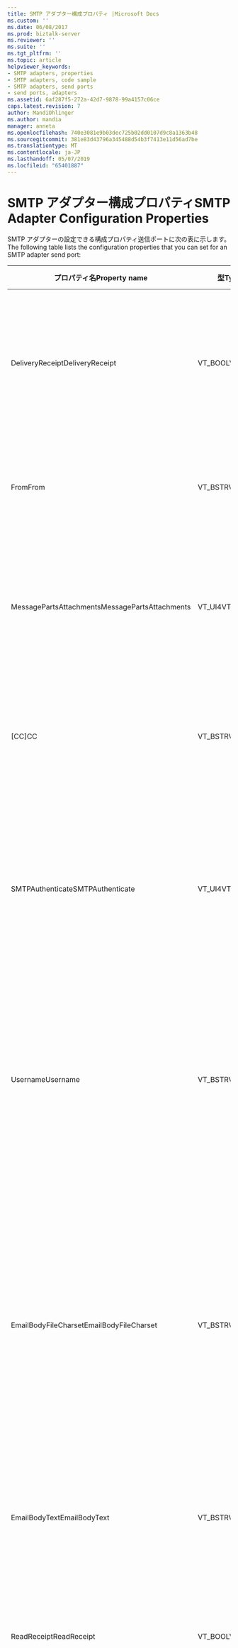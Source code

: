 ```yaml
---
title: SMTP アダプター構成プロパティ |Microsoft Docs
ms.custom: ''
ms.date: 06/08/2017
ms.prod: biztalk-server
ms.reviewer: ''
ms.suite: ''
ms.tgt_pltfrm: ''
ms.topic: article
helpviewer_keywords:
- SMTP adapters, properties
- SMTP adapters, code sample
- SMTP adapters, send ports
- send ports, adapters
ms.assetid: 6af287f5-272a-42d7-9878-99a4157c06ce
caps.latest.revision: 7
author: MandiOhlinger
ms.author: mandia
manager: anneta
ms.openlocfilehash: 740e3081e9b03dec725b02dd0107d9c8a1363b48
ms.sourcegitcommit: 381e83d43796a345488d54b3f7413e11d56ad7be
ms.translationtype: MT
ms.contentlocale: ja-JP
ms.lasthandoff: 05/07/2019
ms.locfileid: "65401887"
---
```

# <a name="smtp-adapter-configuration-properties"></a><span data-ttu-id="a625a-102">SMTP アダプター構成プロパティ</span><span class="sxs-lookup"><span data-stu-id="a625a-102">SMTP Adapter Configuration Properties</span></span>
<span data-ttu-id="a625a-103">SMTP アダプターの設定できる構成プロパティ送信ポートに次の表に示します。</span><span class="sxs-lookup"><span data-stu-id="a625a-103">The following table lists the configuration properties that you can set for an SMTP adapter send port:</span></span>  
  
|<span data-ttu-id="a625a-104">プロパティ名</span><span class="sxs-lookup"><span data-stu-id="a625a-104">Property name</span></span>|<span data-ttu-id="a625a-105">型</span><span class="sxs-lookup"><span data-stu-id="a625a-105">Type</span></span>|<span data-ttu-id="a625a-106">説明</span><span class="sxs-lookup"><span data-stu-id="a625a-106">Description</span></span>|<span data-ttu-id="a625a-107">制限</span><span class="sxs-lookup"><span data-stu-id="a625a-107">Restrictions</span></span>|<span data-ttu-id="a625a-108">コメント</span><span class="sxs-lookup"><span data-stu-id="a625a-108">Comments</span></span>|  
|-------------------|----------|-----------------|------------------|--------------|  
|<span data-ttu-id="a625a-109">DeliveryReceipt</span><span class="sxs-lookup"><span data-stu-id="a625a-109">DeliveryReceipt</span></span>|<span data-ttu-id="a625a-110">VT_BOOL</span><span class="sxs-lookup"><span data-stu-id="a625a-110">VT_BOOL</span></span>|<span data-ttu-id="a625a-111">メッセージが配信されるときに確認の電子メール メッセージを送信する必要がありますを指定します。</span><span class="sxs-lookup"><span data-stu-id="a625a-111">Specify that a confirmation e-mail message should be sent when the message is delivered.</span></span>|<span data-ttu-id="a625a-112">有効な値は、</span><span class="sxs-lookup"><span data-stu-id="a625a-112">Valid values are:</span></span><br /><br /> <span data-ttu-id="a625a-113">-   -1 (true)</span><span class="sxs-lookup"><span data-stu-id="a625a-113">-   -1 (true)</span></span><br /><span data-ttu-id="a625a-114">-0 (false)</span><span class="sxs-lookup"><span data-stu-id="a625a-114">-   0 (false)</span></span>|<span data-ttu-id="a625a-115">既定値は 0 (false です)。</span><span class="sxs-lookup"><span data-stu-id="a625a-115">The default value is 0 (false).</span></span>|  
|<span data-ttu-id="a625a-116">From</span><span class="sxs-lookup"><span data-stu-id="a625a-116">From</span></span>|<span data-ttu-id="a625a-117">VT_BSTR</span><span class="sxs-lookup"><span data-stu-id="a625a-117">VT_BSTR</span></span>|<span data-ttu-id="a625a-118">SMTP 差出人ヘッダーに配置する電子メール アドレスを指定します。</span><span class="sxs-lookup"><span data-stu-id="a625a-118">Specify the e-mail address to place on the SMTP From header.</span></span>|<span data-ttu-id="a625a-119">最小長:0</span><span class="sxs-lookup"><span data-stu-id="a625a-119">Minimum length: 0</span></span><br /><br /> <span data-ttu-id="a625a-120">最大長:256</span><span class="sxs-lookup"><span data-stu-id="a625a-120">Maximum length: 256</span></span>|<span data-ttu-id="a625a-121">なし</span><span class="sxs-lookup"><span data-stu-id="a625a-121">None</span></span>|  
|<span data-ttu-id="a625a-122">MessagePartsAttachments</span><span class="sxs-lookup"><span data-stu-id="a625a-122">MessagePartsAttachments</span></span>|<span data-ttu-id="a625a-123">VT_UI4</span><span class="sxs-lookup"><span data-stu-id="a625a-123">VT_UI4</span></span>|<span data-ttu-id="a625a-124">BizTalk メッセージ部分を電子メール メッセージに添付する方法を指定します。</span><span class="sxs-lookup"><span data-stu-id="a625a-124">Specify how BizTalk message parts are attached to the e-mail message.</span></span>|<span data-ttu-id="a625a-125">有効な値は、</span><span class="sxs-lookup"><span data-stu-id="a625a-125">Valid values are:</span></span><br /><br /> <span data-ttu-id="a625a-126">-0 (メッセージ部分を添付しない)</span><span class="sxs-lookup"><span data-stu-id="a625a-126">-   0 (Do not attach message parts)</span></span><br /><span data-ttu-id="a625a-127">-1 (アタッチ ボディ部のみ</span><span class="sxs-lookup"><span data-stu-id="a625a-127">-   1 (Attach only body part</span></span><br /><span data-ttu-id="a625a-128">-2 (すべての部分を添付する)</span><span class="sxs-lookup"><span data-stu-id="a625a-128">-   2 (Attach all parts)</span></span>|<span data-ttu-id="a625a-129">既定値は、0 (メッセージ部分を添付しないです)。</span><span class="sxs-lookup"><span data-stu-id="a625a-129">The default value is 0 (Do not attach message parts).</span></span>|  
|<span data-ttu-id="a625a-130">[CC]</span><span class="sxs-lookup"><span data-stu-id="a625a-130">CC</span></span>|<span data-ttu-id="a625a-131">VT_BSTR</span><span class="sxs-lookup"><span data-stu-id="a625a-131">VT_BSTR</span></span>|<span data-ttu-id="a625a-132">メッセージのカーボン コピーを送信する電子メール アドレスを指定します。</span><span class="sxs-lookup"><span data-stu-id="a625a-132">Specify the e-mail address to send the carbon copy of the message.</span></span>|<span data-ttu-id="a625a-133">最大長:1024</span><span class="sxs-lookup"><span data-stu-id="a625a-133">Maximum length: 1024</span></span>|<span data-ttu-id="a625a-134">複数のアドレスを指定できます。</span><span class="sxs-lookup"><span data-stu-id="a625a-134">You can specify more than one address.</span></span>|  
|<span data-ttu-id="a625a-135">SMTPAuthenticate</span><span class="sxs-lookup"><span data-stu-id="a625a-135">SMTPAuthenticate</span></span>|<span data-ttu-id="a625a-136">VT_UI4</span><span class="sxs-lookup"><span data-stu-id="a625a-136">VT_UI4</span></span>|<span data-ttu-id="a625a-137">有効な値は、</span><span class="sxs-lookup"><span data-stu-id="a625a-137">Valid values are:</span></span><br /><br /> <span data-ttu-id="a625a-138">-0 (認証しない)</span><span class="sxs-lookup"><span data-stu-id="a625a-138">-   0 (Do not authenticate)</span></span><br /><span data-ttu-id="a625a-139">-1 (基本認証)</span><span class="sxs-lookup"><span data-stu-id="a625a-139">-   1 (Basic authentication)</span></span><br /><span data-ttu-id="a625a-140">-2 (プロセス アカウント (NTLM))</span><span class="sxs-lookup"><span data-stu-id="a625a-140">-   2 (Process account (NTLM))</span></span>|<span data-ttu-id="a625a-141">この値が指定されていない場合 (既定値) の値が適用されます。</span><span class="sxs-lookup"><span data-stu-id="a625a-141">If this value is not specified then the (Default) value is applied.</span></span>|<span data-ttu-id="a625a-142">(既定値) の値では、SMTP 送信ポートで送信ハンドラで指定された構成値を使用していることを示します。</span><span class="sxs-lookup"><span data-stu-id="a625a-142">The (Default) value indicates that the SMTP send port will use the configuration values specified in the send handler.</span></span>|  
|<span data-ttu-id="a625a-143">Username</span><span class="sxs-lookup"><span data-stu-id="a625a-143">Username</span></span>|<span data-ttu-id="a625a-144">VT_BSTR</span><span class="sxs-lookup"><span data-stu-id="a625a-144">VT_BSTR</span></span>|<span data-ttu-id="a625a-145">SMTP サーバーでの認証に使用するユーザー名を指定します。</span><span class="sxs-lookup"><span data-stu-id="a625a-145">Specify the user name to use for authentication with the SMTP server.</span></span>|<span data-ttu-id="a625a-146">SMTPAuthenticate プロパティが 1 (基本認証) に設定されていない限り、このプロパティは、値を必要ありません。</span><span class="sxs-lookup"><span data-stu-id="a625a-146">This property does not require a value unless the SMTPAuthenticate property is set to 1 (Basic authentication).</span></span><br /><br /> <span data-ttu-id="a625a-147">最小長:0</span><span class="sxs-lookup"><span data-stu-id="a625a-147">Minimum length: 0</span></span><br /><br /> <span data-ttu-id="a625a-148">最大長:256</span><span class="sxs-lookup"><span data-stu-id="a625a-148">Maximum length: 256</span></span>|<span data-ttu-id="a625a-149">なし</span><span class="sxs-lookup"><span data-stu-id="a625a-149">None</span></span>|  
|<span data-ttu-id="a625a-150">EmailBodyFileCharset</span><span class="sxs-lookup"><span data-stu-id="a625a-150">EmailBodyFileCharset</span></span>|<span data-ttu-id="a625a-151">VT_BSTR</span><span class="sxs-lookup"><span data-stu-id="a625a-151">VT_BSTR</span></span>|<span data-ttu-id="a625a-152">送信するファイルの文字セットのエンコードを指定します。</span><span class="sxs-lookup"><span data-stu-id="a625a-152">Specify the character set encoding of the file being sent.</span></span>|<span data-ttu-id="a625a-153">EmailBodyFile プロパティが設定されていない限り、このプロパティは、値を必要ありません。</span><span class="sxs-lookup"><span data-stu-id="a625a-153">This property does not require a value unless the EmailBodyFile property is set.</span></span>|<span data-ttu-id="a625a-154">SMTP アダプターがファイルに指定したエンコーディングを適用していない、このオプションは、送信されるファイルが既にエンコードされた方法を指定するためだけです。</span><span class="sxs-lookup"><span data-stu-id="a625a-154">The SMTP adapter does not apply the specified encoding to the file, this option is only for specifying how the file being sent is already encoded.</span></span><br /><br /> <span data-ttu-id="a625a-155">既定値は utf-8 です。</span><span class="sxs-lookup"><span data-stu-id="a625a-155">The default value is utf-8.</span></span>|  
|<span data-ttu-id="a625a-156">EmailBodyText</span><span class="sxs-lookup"><span data-stu-id="a625a-156">EmailBodyText</span></span>|<span data-ttu-id="a625a-157">VT_BSTR</span><span class="sxs-lookup"><span data-stu-id="a625a-157">VT_BSTR</span></span>|<span data-ttu-id="a625a-158">送信する電子メールの本文に使用するテキストを指定します。</span><span class="sxs-lookup"><span data-stu-id="a625a-158">Specify text to be used for the body of the e-mail being sent.</span></span>|<span data-ttu-id="a625a-159">最大長:64 kb</span><span class="sxs-lookup"><span data-stu-id="a625a-159">Maximum Length: 64Kb</span></span>|<span data-ttu-id="a625a-160">なし</span><span class="sxs-lookup"><span data-stu-id="a625a-160">None</span></span>|  
|<span data-ttu-id="a625a-161">ReadReceipt</span><span class="sxs-lookup"><span data-stu-id="a625a-161">ReadReceipt</span></span>|<span data-ttu-id="a625a-162">VT_BOOL</span><span class="sxs-lookup"><span data-stu-id="a625a-162">VT_BOOL</span></span>|<span data-ttu-id="a625a-163">メッセージが読み取られるときに確認の電子メール メッセージを送信する必要がありますを指定します。</span><span class="sxs-lookup"><span data-stu-id="a625a-163">Specify that a confirmation e-mail message should be sent when the message is read.</span></span>|<span data-ttu-id="a625a-164">有効な値は、</span><span class="sxs-lookup"><span data-stu-id="a625a-164">Valid values are:</span></span><br /><br /> <span data-ttu-id="a625a-165">-   -1 (true)</span><span class="sxs-lookup"><span data-stu-id="a625a-165">-   -1 (true)</span></span><br /><span data-ttu-id="a625a-166">-0 (false)</span><span class="sxs-lookup"><span data-stu-id="a625a-166">-   0 (false)</span></span>|<span data-ttu-id="a625a-167">既定値は 0 (false です)。</span><span class="sxs-lookup"><span data-stu-id="a625a-167">The default value is 0 (false).</span></span>|  
|<span data-ttu-id="a625a-168">目的</span><span class="sxs-lookup"><span data-stu-id="a625a-168">To</span></span>|<span data-ttu-id="a625a-169">VT_BSTR</span><span class="sxs-lookup"><span data-stu-id="a625a-169">VT_BSTR</span></span>|<span data-ttu-id="a625a-170">メッセージ送信先の電子メール アドレスを指定します。</span><span class="sxs-lookup"><span data-stu-id="a625a-170">Specify the e-mail address for where to send messages.</span></span>|<span data-ttu-id="a625a-171">なし</span><span class="sxs-lookup"><span data-stu-id="a625a-171">None</span></span>|<span data-ttu-id="a625a-172">なし</span><span class="sxs-lookup"><span data-stu-id="a625a-172">None</span></span>|  
|<span data-ttu-id="a625a-173">EmailBodyFile</span><span class="sxs-lookup"><span data-stu-id="a625a-173">EmailBodyFile</span></span>|<span data-ttu-id="a625a-174">VT_BSTR</span><span class="sxs-lookup"><span data-stu-id="a625a-174">VT_BSTR</span></span>|<span data-ttu-id="a625a-175">送信する電子メールの本文に使用されるファイルへのパスを指定します。</span><span class="sxs-lookup"><span data-stu-id="a625a-175">Specify the path to the file that is to be used for the body of the e-mail being sent.</span></span>|<span data-ttu-id="a625a-176">パスの最大長:256 文字</span><span class="sxs-lookup"><span data-stu-id="a625a-176">Maximum path length: 256 characters</span></span>|<span data-ttu-id="a625a-177">運用環境で使用する BizTalk Server グループ内のすべての BizTalk サーバーからアクセスできるファイル共有のパスを指定する場合は、推奨されるベスト プラクティスを勧めします。</span><span class="sxs-lookup"><span data-stu-id="a625a-177">It is a recommended best practice to specify a path on a file share that is accessible from all BizTalk Servers in the BizTalk Server group to be used in production.</span></span>|  
|<span data-ttu-id="a625a-178">Subject</span><span class="sxs-lookup"><span data-stu-id="a625a-178">Subject</span></span>|<span data-ttu-id="a625a-179">VT_BSTR</span><span class="sxs-lookup"><span data-stu-id="a625a-179">VT_BSTR</span></span>|<span data-ttu-id="a625a-180">メッセージの件名ヘッダーを指定します。</span><span class="sxs-lookup"><span data-stu-id="a625a-180">Specify the subject header for the message.</span></span>|<span data-ttu-id="a625a-181">最小長:0</span><span class="sxs-lookup"><span data-stu-id="a625a-181">Minimum length: 0</span></span><br /><br /> <span data-ttu-id="a625a-182">最大長:256</span><span class="sxs-lookup"><span data-stu-id="a625a-182">Maximum length: 256</span></span>|<span data-ttu-id="a625a-183">なし</span><span class="sxs-lookup"><span data-stu-id="a625a-183">None</span></span>|  
|<span data-ttu-id="a625a-184">パスワード</span><span class="sxs-lookup"><span data-stu-id="a625a-184">Password</span></span>|<span data-ttu-id="a625a-185">VT_NULL</span><span class="sxs-lookup"><span data-stu-id="a625a-185">VT_NULL</span></span>|<span data-ttu-id="a625a-186">SMTP サーバーでの認証に使用するパスワードを指定します。</span><span class="sxs-lookup"><span data-stu-id="a625a-186">Specify the password to use for authentication with the SMTP server.</span></span>|<span data-ttu-id="a625a-187">SMTPAuthenticate プロパティが 1 (基本認証) に設定されていない限り、このプロパティは、値を必要ありません。</span><span class="sxs-lookup"><span data-stu-id="a625a-187">This property does not require a value unless the SMTPAuthenticate  property is set to 1 (Basic authentication).</span></span><br /><br /> <span data-ttu-id="a625a-188">この値は常に、バインド ファイルをエクスポートする場合は null に設定します。</span><span class="sxs-lookup"><span data-stu-id="a625a-188">This value is always set to null when exporting a binding file.</span></span> <span data-ttu-id="a625a-189">このフィールドは、ターゲットの BizTalk Server の構成にバインド ファイルをインポートする前に、パスワードを使用して手動設定する必要があります。</span><span class="sxs-lookup"><span data-stu-id="a625a-189">This field must be manually populated with the password before importing the binding file into the target BizTalk Server configuration.</span></span>|<span data-ttu-id="a625a-190">なし</span><span class="sxs-lookup"><span data-stu-id="a625a-190">None</span></span>|  
|<span data-ttu-id="a625a-191">[Attachments]</span><span class="sxs-lookup"><span data-stu-id="a625a-191">Attachments</span></span>|<span data-ttu-id="a625a-192">VT_BSTR</span><span class="sxs-lookup"><span data-stu-id="a625a-192">VT_BSTR</span></span>|<span data-ttu-id="a625a-193">送信される電子メールに添付するファイルへのパスを指定します。</span><span class="sxs-lookup"><span data-stu-id="a625a-193">Specify the path to a file that is to be attached to the e-mail being sent.</span></span>|<span data-ttu-id="a625a-194">パスの最大長:256 文字</span><span class="sxs-lookup"><span data-stu-id="a625a-194">Maximum path length: 256 characters</span></span>|<span data-ttu-id="a625a-195">なし</span><span class="sxs-lookup"><span data-stu-id="a625a-195">None</span></span>|  
|<span data-ttu-id="a625a-196">SMTPHost</span><span class="sxs-lookup"><span data-stu-id="a625a-196">SMTPHost</span></span>|<span data-ttu-id="a625a-197">VT_BSTR</span><span class="sxs-lookup"><span data-stu-id="a625a-197">VT_BSTR</span></span>|<span data-ttu-id="a625a-198">メッセージの送信時に使用する SMTP サーバーの名前を指定します。</span><span class="sxs-lookup"><span data-stu-id="a625a-198">Specify the name of the SMTP server to use when sending messages.</span></span>|<span data-ttu-id="a625a-199">URI を送信ポートまたは受信場所が 256 文字を超えることはできません。</span><span class="sxs-lookup"><span data-stu-id="a625a-199">The URI for a send port or receive location cannot exceed 256 characters.</span></span><br /><br /> <span data-ttu-id="a625a-200">パスの最大長:256 文字</span><span class="sxs-lookup"><span data-stu-id="a625a-200">Maximum path length: 256 characters</span></span>|<span data-ttu-id="a625a-201">なし</span><span class="sxs-lookup"><span data-stu-id="a625a-201">None</span></span>|  
|<span data-ttu-id="a625a-202">EmailBodyTextCharset</span><span class="sxs-lookup"><span data-stu-id="a625a-202">EmailBodyTextCharset</span></span>|<span data-ttu-id="a625a-203">VT_BSTR</span><span class="sxs-lookup"><span data-stu-id="a625a-203">VT_BSTR</span></span>|<span data-ttu-id="a625a-204">送信する電子メールの本文のエンコードを使用する文字セットを指定します。</span><span class="sxs-lookup"><span data-stu-id="a625a-204">Specify the character set to use for encoding the body of the e-mail being sent.</span></span>|<span data-ttu-id="a625a-205">EmailBodyText プロパティが設定されていない限り、このプロパティは、値を必要ありません。</span><span class="sxs-lookup"><span data-stu-id="a625a-205">This property does not require a value unless the EmailBodyText property is set.</span></span>|<span data-ttu-id="a625a-206">既定値は utf-8 です。</span><span class="sxs-lookup"><span data-stu-id="a625a-206">The default value is utf-8.</span></span>|  
  
 <span data-ttu-id="a625a-207">次のコードでは、プロパティの設定に使用する XML 文字列の形式を示します。</span><span class="sxs-lookup"><span data-stu-id="a625a-207">The following code shows the format of the XML string you use to set the properties:</span></span>  
  
```  
<CustomProps>  
<DeliveryReceipt vt="11">-1</DeliveryReceipt>  
<From vt="8">someone@microsoft.com</From>  
<MessagePartsAttachments vt="19">0</MessagePartsAttachments>  
<CC vt="8">someoneelse@microsoft.com</CC>  
<SMTPAuthenticate vt="19">1</SMTPAuthenticate>  
<Username vt="8">OverrideUsername</Username>  
<EmailBodyFileCharset vt="8">utf-8</EmailBodyFileCharset>  
<EmailBodyText vt="8">Email Body Text</EmailBodyText>  
<ReadReceipt vt="11">-1</ReadReceipt>  
<To vt="8">recipient@microsoft.com</To>  
<EmailBodyFile vt="8">C:\emailbodyfile.xml</EmailBodyFile>  
<Subject vt="8">test mail</Subject>  
<Password vt="1" />  
<Attachments vt="8">C:\attachment.txt</Attachments>  
<SMTPHost vt="8">emailhost</SMTPHost>  
<EmailBodyTextCharset vt="8">utf-8</EmailBodyTextCharset>  
</CustomProps>  
```
